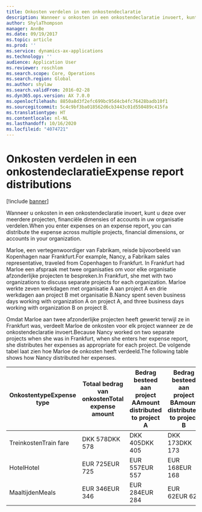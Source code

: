 ```yaml
---
title: Onkosten verdelen in een onkostendeclaratie
description: Wanneer u onkosten in een onkostendeclaratie invoert, kunt u deze over meerdere projecten, rechtspersonen of accounts in uw organisatie verdelen.
author: ShylaThompson
manager: AnnBe
ms.date: 09/19/2017
ms.topic: article
ms.prod: ''
ms.service: dynamics-ax-applications
ms.technology: ''
audience: Application User
ms.reviewer: roschlom
ms.search.scope: Core, Operations
ms.search.region: Global
ms.author: shylaw
ms.search.validFrom: 2016-02-28
ms.dyn365.ops.version: AX 7.0.0
ms.openlocfilehash: 8850a8d3f2efc699bc95d4cb4fc76428badb10f1
ms.sourcegitcommit: 5c4c9bf3ba018562d6cb3443c01d550489c415fa
ms.translationtype: HT
ms.contentlocale: nl-NL
ms.lasthandoff: 10/16/2020
ms.locfileid: "4074721"
---
```

# <a name="expense-report-distributions"></a><span data-ttu-id="1cd09-103">Onkosten verdelen in een onkostendeclaratie</span><span class="sxs-lookup"><span data-stu-id="1cd09-103">Expense report distributions</span></span>

[!include [banner](../includes/banner.md)]

<span data-ttu-id="1cd09-104">Wanneer u onkosten in een onkostendeclaratie invoert, kunt u deze over meerdere projecten, financiële dimensies of accounts in uw organisatie verdelen.</span><span class="sxs-lookup"><span data-stu-id="1cd09-104">When you enter expenses on an expense report, you can distribute the expense across multiple projects, financial dimensions, or accounts in your organization.</span></span>

<span data-ttu-id="1cd09-105">Marloe, een vertegenwoordiger van Fabrikam, reisde bijvoorbeeld van Kopenhagen naar Frankfurt.</span><span class="sxs-lookup"><span data-stu-id="1cd09-105">For example, Nancy, a Fabrikam sales representative, traveled from Copenhagen to Frankfurt.</span></span> <span data-ttu-id="1cd09-106">In Frankfurt had Marloe een afspraak met twee organisaties om voor elke organisatie afzonderlijke projecten te bespreken.</span><span class="sxs-lookup"><span data-stu-id="1cd09-106">In Frankfurt, she met with two organizations to discuss separate projects for each organization.</span></span> <span data-ttu-id="1cd09-107">Marloe werkte zeven werkdagen met organisatie A aan project A en drie werkdagen aan project B met organisatie B.</span><span class="sxs-lookup"><span data-stu-id="1cd09-107">Nancy spent seven business days working with organization A on project A, and three business days working with organization B on project B.</span></span>

<span data-ttu-id="1cd09-108">Omdat Marloe aan twee afzonderlijke projecten heeft gewerkt terwijl ze in Frankfurt was, verdeelt Marloe de onkosten voor elk project wanneer ze de onkostendeclaratie invoert.</span><span class="sxs-lookup"><span data-stu-id="1cd09-108">Because Nancy worked on two separate projects when she was in Frankfurt, when she enters her expense report, she distributes her expenses as appropriate for each project.</span></span> <span data-ttu-id="1cd09-109">De volgende tabel laat zien hoe Marloe de onkosten heeft verdeeld.</span><span class="sxs-lookup"><span data-stu-id="1cd09-109">The following table shows how Nancy distributed her expenses.</span></span>


| <span data-ttu-id="1cd09-110">Onkostentype</span><span class="sxs-lookup"><span data-stu-id="1cd09-110">Expense type</span></span> | <span data-ttu-id="1cd09-111">Totaal bedrag van onkosten</span><span class="sxs-lookup"><span data-stu-id="1cd09-111">Total expense amount</span></span>|<span data-ttu-id="1cd09-112">Bedrag besteed aan project A</span><span class="sxs-lookup"><span data-stu-id="1cd09-112">Amount distributed to project A</span></span>| <span data-ttu-id="1cd09-113">Bedrag besteed aan project B</span><span class="sxs-lookup"><span data-stu-id="1cd09-113">Amount distributed to project B</span></span> |
|--------------|---------------------|-------------------------------|---------------------------------|
|<span data-ttu-id="1cd09-114">Treinkosten</span><span class="sxs-lookup"><span data-stu-id="1cd09-114">Train fare</span></span>   |<span data-ttu-id="1cd09-115">DKK 578</span><span class="sxs-lookup"><span data-stu-id="1cd09-115">DKK 578</span></span>              |<span data-ttu-id="1cd09-116">DKK 405</span><span class="sxs-lookup"><span data-stu-id="1cd09-116">DKK 405</span></span>                        |<span data-ttu-id="1cd09-117">DKK 173</span><span class="sxs-lookup"><span data-stu-id="1cd09-117">DKK 173</span></span>                          |
|<span data-ttu-id="1cd09-118">Hotel</span><span class="sxs-lookup"><span data-stu-id="1cd09-118">Hotel</span></span>         |<span data-ttu-id="1cd09-119">EUR 725</span><span class="sxs-lookup"><span data-stu-id="1cd09-119">EUR 725</span></span>              |<span data-ttu-id="1cd09-120">EUR 557</span><span class="sxs-lookup"><span data-stu-id="1cd09-120">EUR 557</span></span>                        |<span data-ttu-id="1cd09-121">EUR 168</span><span class="sxs-lookup"><span data-stu-id="1cd09-121">EUR 168</span></span>                          |
|<span data-ttu-id="1cd09-122">Maaltijden</span><span class="sxs-lookup"><span data-stu-id="1cd09-122">Meals</span></span>         |<span data-ttu-id="1cd09-123">EUR 346</span><span class="sxs-lookup"><span data-stu-id="1cd09-123">EUR 346</span></span>              |<span data-ttu-id="1cd09-124">EUR 284</span><span class="sxs-lookup"><span data-stu-id="1cd09-124">EUR 284</span></span>                        |<span data-ttu-id="1cd09-125">EUR 62</span><span class="sxs-lookup"><span data-stu-id="1cd09-125">EUR 62</span></span>                           |

